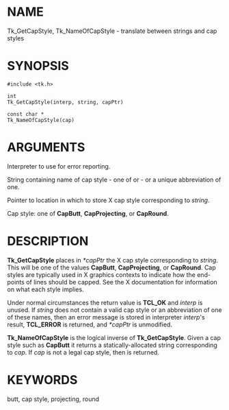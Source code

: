 # NAME

Tk_GetCapStyle, Tk_NameOfCapStyle - translate between strings and cap
styles

# SYNOPSIS

    #include <tk.h>

    int
    Tk_GetCapStyle(interp, string, capPtr)

    const char *
    Tk_NameOfCapStyle(cap)

# ARGUMENTS

Interpreter to use for error reporting.

String containing name of cap style - one of or - or a unique
abbreviation of one.

Pointer to location in which to store X cap style corresponding to
*string*.

Cap style: one of **CapButt**, **CapProjecting**, or **CapRound**.

# DESCRIPTION

**Tk_GetCapStyle** places in *\*capPtr* the X cap style corresponding to
*string*. This will be one of the values **CapButt**, **CapProjecting**,
or **CapRound**. Cap styles are typically used in X graphics contexts to
indicate how the end-points of lines should be capped. See the X
documentation for information on what each style implies.

Under normal circumstances the return value is **TCL_OK** and *interp*
is unused. If *string* does not contain a valid cap style or an
abbreviation of one of these names, then an error message is stored in
interpreter *interp*\'s result, **TCL_ERROR** is returned, and
*\*capPtr* is unmodified.

**Tk_NameOfCapStyle** is the logical inverse of **Tk_GetCapStyle**.
Given a cap style such as **CapButt** it returns a statically-allocated
string corresponding to *cap*. If *cap* is not a legal cap style, then
is returned.

# KEYWORDS

butt, cap style, projecting, round
